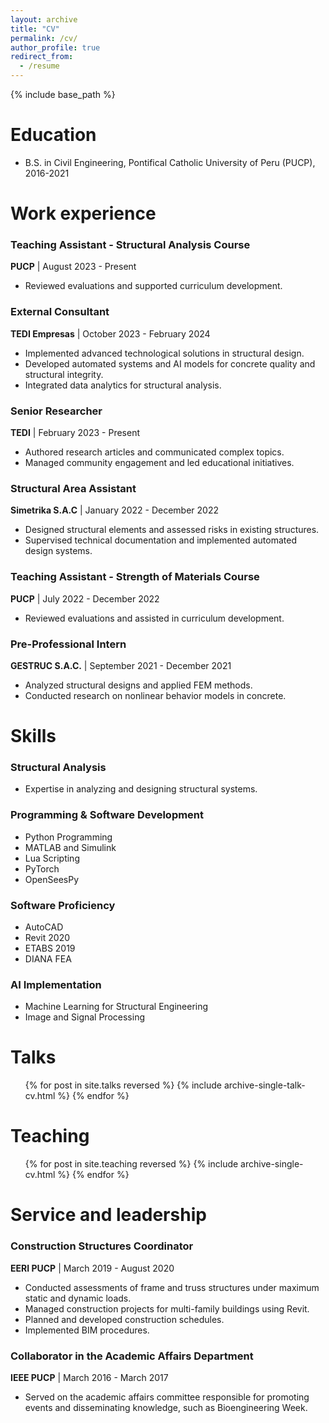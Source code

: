 ```yaml
---
layout: archive
title: "CV"
permalink: /cv/
author_profile: true
redirect_from:
  - /resume
---
```


{% include base_path %}

Education
======
* B.S. in Civil Engineering, Pontifical Catholic University of Peru (PUCP), 2016-2021

Work experience
======
### **Teaching Assistant - Structural Analysis Course**  
**PUCP** | August 2023 - Present  
- Reviewed evaluations and supported curriculum development.

### **External Consultant**  
**TEDI Empresas** | October 2023 - February 2024  
- Implemented advanced technological solutions in structural design.
- Developed automated systems and AI models for concrete quality and structural integrity.
- Integrated data analytics for structural analysis.

### **Senior Researcher**  
**TEDI** | February 2023 - Present  
- Authored research articles and communicated complex topics.
- Managed community engagement and led educational initiatives.

### **Structural Area Assistant**  
**Simetrika S.A.C** | January 2022 - December 2022  
- Designed structural elements and assessed risks in existing structures.
- Supervised technical documentation and implemented automated design systems.

### **Teaching Assistant - Strength of Materials Course**  
**PUCP** | July 2022 - December 2022  
- Reviewed evaluations and assisted in curriculum development.

### **Pre-Professional Intern**  
**GESTRUC S.A.C.** | September 2021 - December 2021  
- Analyzed structural designs and applied FEM methods.
- Conducted research on nonlinear behavior models in concrete.

Skills
======
### Structural Analysis
* Expertise in analyzing and designing structural systems.

### Programming & Software Development
  * Python Programming
  * MATLAB and Simulink
  * Lua Scripting
  * PyTorch
  * OpenSeesPy

### Software Proficiency
  * AutoCAD
  * Revit 2020
  * ETABS 2019
  * DIANA FEA

### AI Implementation
  * Machine Learning for Structural Engineering
  * Image and Signal Processing

<!-- Publications
======
  <ul>{% for post in site.publications reversed %}
    {% include archive-single-cv.html %}
  {% endfor %}</ul> -->
  
Talks
======
  <ul>{% for post in site.talks reversed %}
    {% include archive-single-talk-cv.html  %}
  {% endfor %}</ul>
  
Teaching
======
  <ul>{% for post in site.teaching reversed %}
    {% include archive-single-cv.html %}
  {% endfor %}</ul>
  
Service and leadership
======
### **Construction Structures Coordinator**  
**EERI PUCP** | March 2019 - August 2020  
- Conducted assessments of frame and truss structures under maximum static and dynamic loads.  
- Managed construction projects for multi-family buildings using Revit.  
- Planned and developed construction schedules.  
- Implemented BIM procedures.

### **Collaborator in the Academic Affairs Department**  
**IEEE PUCP** | March 2016 - March 2017  
- Served on the academic affairs committee responsible for promoting events and disseminating knowledge, such as Bioengineering Week.
